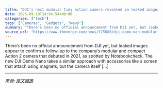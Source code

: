```yaml
---
title: "DJI’s next modular tiny action camera revealed in leaked images"
date: 2025-09-10T14:04:54+08:00
categories: ["tech"]
tags: ["Cameras", "Gadgets", "News"]
summary: "There’s been no official announcement from DJI yet, but leaked images appear to confirm a follow-up to the company’s modular and compact Action 2 camera that debuted in 2021, as spotted by Notebookche"
source_url: "https://www.theverge.com/news/775588/dji-osmo-nan-modular-magnetic-action-camera-leak"
---
```


There’s been no official announcement from DJI yet, but leaked images appear to confirm a follow-up to the company’s modular and compact Action 2 camera that debuted in 2021, as spotted by Notebookcheck. The new DJI Osmo Nano takes a similar approach with accessories like a screen that attach using magnets, but the camera itself [&#8230;]

---

*来源: [原文链接](https://www.theverge.com/news/775588/dji-osmo-nan-modular-magnetic-action-camera-leak)*
